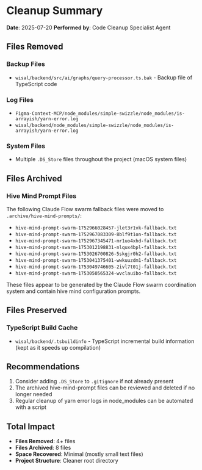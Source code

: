 # Cleanup Summary

**Date**: 2025-07-20
**Performed by**: Code Cleanup Specialist Agent

## Files Removed

### Backup Files
- `wisal/backend/src/ai/graphs/query-processor.ts.bak` - Backup file of TypeScript code

### Log Files
- `Figma-Context-MCP/node_modules/simple-swizzle/node_modules/is-arrayish/yarn-error.log`
- `wisal/backend/node_modules/simple-swizzle/node_modules/is-arrayish/yarn-error.log`

### System Files
- Multiple `.DS_Store` files throughout the project (macOS system files)

## Files Archived

### Hive Mind Prompt Files
The following Claude Flow swarm fallback files were moved to `.archive/hive-mind-prompts/`:
- `hive-mind-prompt-swarm-1752966028457-jlet3r1vk-fallback.txt`
- `hive-mind-prompt-swarm-1752967083309-8blf9t1on-fallback.txt`
- `hive-mind-prompt-swarm-1752967345471-mr1uo4xhd-fallback.txt`
- `hive-mind-prompt-swarm-1753012198831-nlqux4bpl-fallback.txt`
- `hive-mind-prompt-swarm-1753026700826-5skgjr0h2-fallback.txt`
- `hive-mind-prompt-swarm-1753041375401-wwkuuzdm1-fallback.txt`
- `hive-mind-prompt-swarm-1753049746605-2ivl7t01j-fallback.txt`
- `hive-mind-prompt-swarm-1753050565324-wvclauibo-fallback.txt`

These files appear to be generated by the Claude Flow swarm coordination system and contain hive mind configuration prompts.

## Files Preserved

### TypeScript Build Cache
- `wisal/backend/.tsbuildinfo` - TypeScript incremental build information (kept as it speeds up compilation)

## Recommendations

1. Consider adding `.DS_Store` to `.gitignore` if not already present
2. The archived hive-mind-prompt files can be reviewed and deleted if no longer needed
3. Regular cleanup of yarn error logs in node_modules can be automated with a script

## Total Impact
- **Files Removed**: 4+ files
- **Files Archived**: 8 files
- **Space Recovered**: Minimal (mostly small text files)
- **Project Structure**: Cleaner root directory